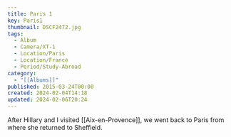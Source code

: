 ```yaml
---
title: Paris 1
key: Paris1
thumbnail: DSCF2472.jpg
tags:
  - Album
  - Camera/XT-1
  - Location/Paris
  - Location/France
  - Period/Study-Abroad
category:
  - "[[Albums]]"
published: 2015-03-24T00:00
created: 2024-02-04T14:18
updated: 2024-02-06T20:24
---
```

After Hillary and I visited [[Aix-en-Provence]], we went back to Paris from where she returned to Sheffield.
